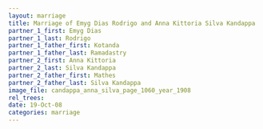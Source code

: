 ```yaml
---
layout: marriage
title: Marriage of Emyg Dias Rodrigo and Anna Kittoria Silva Kandappa
partner_1_first: Emyg Dias
partner_1_last: Rodrigo
partner_1_father_first: Kotanda
partner_1_father_last: Ramadastry
partner_2_first: Anna Kittoria
partner_2_last: Silva Kandappa
partner_2_father_first: Mathes
partner_2_father_last: Silva Kandappa
image_file: candappa_anna_silva_page_1060_year_1908
rel_trees:
date: 19-Oct-08
categories: marriage
---
```


